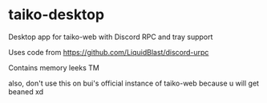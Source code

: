 # taiko-desktop
Desktop app for taiko-web with Discord RPC and tray support

Uses code from https://github.com/LiquidBlast/discord-urpc

Contains memory leeks TM

also, don't use this on bui's official instance of taiko-web because u will get beaned xd
